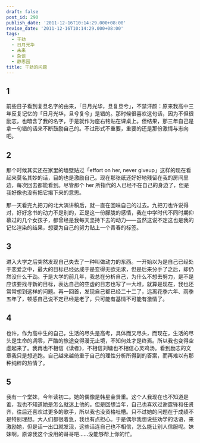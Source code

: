 ```yaml
---
draft: false
post_id: 290
publish_date: '2011-12-16T10:14:29.000+08:00'
revise_date: '2011-12-16T10:14:29.000+08:00'
tags:
  - 干劲
  - 日月光华
  - 未来
  - 杂谈
  - 静思园
title: 干劲的问题
---
```


## 1

前些日子看到复旦名字的由来，「日月光华，旦复旦兮」，不禁汗颜：原来我高中三年反复记忆的「日月光华，旦兮复兮」是错的。那时候很喜欢这句话，因为不但很励志，也暗含了我的名字，于是就作为座右铭贴在课桌上。但结果，那三年自己是拿一句错的话来不断鼓励自己的。不过形式不重要，重要的还是那份激情与志向吧。

## 2

那个时候其实还在家里的墙壁贴过「effort on her, never giveup」这样的现在看起来莫名其妙的话，目的也是激励自己。现在那张纸还好好地残留在我的房间里边，每次回去都能看到。尽管那个 her 所指代的人已经不在自己的身边了，但是我好像也没有把它揭下来的意思。

那一天看完九把刀的北大演讲稿后，就一直在回味自己的过去。九把刀也许说得对，好好念书的动力不是别的，正是这一份朦胧的感情，我在中学时代不同时期仰慕过的几个女孩子，都曾经是我每天坚持下去的动力——虽然这说不定这也是我的记忆渲染的结果，想要为自己的努力贴上一个青春的标签。

## 3

进入大学之后突然发现自己失去了一种叫做动力的东西。一开始以为是自己已经处于恋爱之中，最大的目标已经达成于是变得无欲无求，但是后来分手了之后，却仍然没什么干劲。于是大学的前几年，我总在分析自己，为什么不想去努力，是不是应该要找寻新的目标，表达自己的空虚的日志也写了一大堆，就算是现在，我也还常常想到这样的问题。再一回首，发现自己都已经二十二了，远离花季六年、雨季五年了，顿感自己说不定已经是老了，只可能有基情不可能有激情了。

## 4

也许，作为高中生的自己，生活的尽头是高考，具体而又尽头，而现在，生活的尽头是生命的凋零，严酷的旅途变得漫无止境，不知何处才是终焉。所以我也变得空虚起来了。我再也不相信《读者》，不相信刘墉也不相信心灵鸡汤。看到励志的文章我只是想逃跑。自己越来越倚重于自己的理性分析所得到的答案，而再难以有那种纯粹的热情了。

## 5

我有一个堂妹，今年读初二。她的偶像是韩星金贤重。这个人我现在也不知道是谁，我也不知道她是怎么就迷上他的。但是回想当年，自己也喜欢过谢霆锋和任贤齐，往后还喜欢过更多的歌手，所以我也没资格吐槽。只不过她的问题在于成绩不是特别理想。大人们都很着急，我也有点担心。于是偶尔我想说些劝学的话语，来激励她，但是话一出口就发现，这些话连自己也不相信，怎么能让别人信服呢。妹妹啊，原谅我这个没用的哥哥吧……没能够帮上你的忙。
